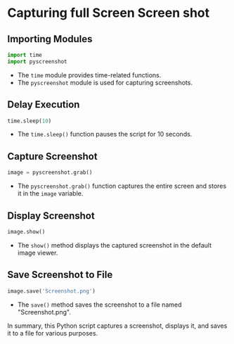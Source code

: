 # Capturing full Screen Screen shot 

## Importing Modules

```python
import time
import pyscreenshot
```

- The `time` module provides time-related functions.
- The `pyscreenshot` module is used for capturing screenshots.

## Delay Execution

```python
time.sleep(10)
```

- The `time.sleep()` function pauses the script for 10 seconds.

## Capture Screenshot

```python
image = pyscreenshot.grab()
```

- The `pyscreenshot.grab()` function captures the entire screen and stores it in the `image` variable.

## Display Screenshot

```python
image.show()
```

- The `show()` method displays the captured screenshot in the default image viewer.

## Save Screenshot to File

```python
image.save('Screenshot.png')
```

- The `save()` method saves the screenshot to a file named "Screenshot.png".

In summary, this Python script captures a screenshot, displays it, and saves it to a file for various purposes.
